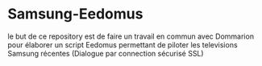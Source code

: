 # Samsung-Eedomus
le but de ce repository est de faire un travail en commun avec Dommarion pour élaborer un script Eedomus permettant de piloter les televisions Samsung récentes (Dialogue par connection sécurisé SSL)
